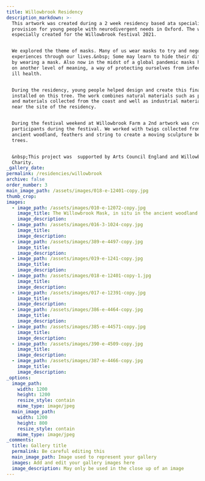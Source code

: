 ```yaml
---
title: Willowbrook Residency
description_markdown: >-
  This artwork was created during a 2 week residency based ata specialist
  provision for young people with neurodivergent needs in Oxford. The work was
  especially created for the Willowbrook festival 2021.


  We explored the theme of masks. Many of us wear masks to try and negotiate
  experiences through our lives.&nbsp; Some may learn to hide their difficulties
  by wearing a mask. Also now in the midst of a global pandemic masks have taken
  on another level of meaning, a way of protecting ourselves from infection and
  ill health.


  During the residency, young people helped design and create this final piece
  installed on this tree. The work combines natural materials such as pine cones
  and materials collected from the coast and well as industrial materials found
  near the site of the residency.


  During the festival weekend at Willowbrook Farm a 2nd artwork was created with
  participants during the festival. We worked with twigs collected from the
  ancient woodland, feathers and string to create a moving sculpture between the
  trees.


  &nbsp;This project was  supported by Arts Council England and Willowbrook Farm
  Charity.
_gallery_date:
permalink: /residencies/willowbrook
archive: false
order_number: 3
main_image_path: /assets/images/018-e-12401-copy.jpg
thumb_crop:
images:
  - image_path: /assets/images/010-e-12072-copy.jpg
    image_title: The Willowbrook Mask, in situ in the ancient woodland
    image_description:
  - image_path: /assets/images/016-3-1024-copy.jpg
    image_title:
    image_description:
  - image_path: /assets/images/389-e-4497-copy.jpg
    image_title:
    image_description:
  - image_path: /assets/images/019-e-1241-copy.jpg
    image_title:
    image_description:
  - image_path: /assets/images/018-e-12401-copy-1.jpg
    image_title:
    image_description:
  - image_path: /assets/images/017-e-12391-copy.jpg
    image_title:
    image_description:
  - image_path: /assets/images/386-e-4464-copy.jpg
    image_title:
    image_description:
  - image_path: /assets/images/385-e-44571-copy.jpg
    image_title:
    image_description:
  - image_path: /assets/images/390-e-4509-copy.jpg
    image_title:
    image_description:
  - image_path: /assets/images/387-e-4466-copy.jpg
    image_title:
    image_description:
_options:
  image_path:
    width: 1200
    height: 1200
    resize_style: contain
    mime_type: image/jpeg
  main_image_path:
    width: 1200
    height: 800
    resize_style: contain
    mime_type: image/jpeg
_comments:
  title: Gallery title
  permalink: Be careful editing this
  main_image_path: Image used to represent your gallery
  images: Add and edit your gallery images here
  image_description: May only be used in the close up of an image
---
```

